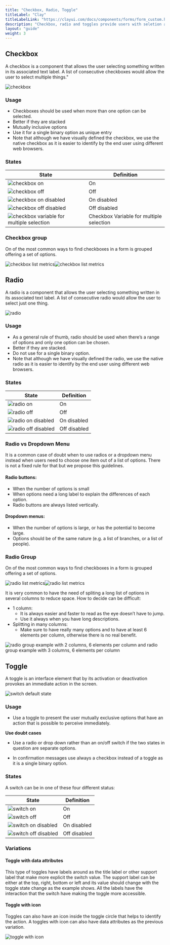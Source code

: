 ```yaml
---
title: "Checkbox, Radio, Toggle"
titleLabel: "Clay"
titleLabelLink: "https://clayui.com/docs/components/forms/form_custom.html"
description: "Checkbox, radio and toggles provide users with seletion and activation tools"
layout: "guide"
weight: 3
---
```


## Checkbox

A checkbox is a component that allows the user selecting something written in its associated text label. A list of consecutive checkboxes would allow the user to select multiple things."

![checkbox](../../../images/CheckboxLabel.jpg)

### Usage

* Checkboxes should be used when more than one option can be selected.
* Better if they are stacked
* Mutually inclusive options
* Use it for a single binary option as unique entry
* Note that although we have visually defined the checkbox, we use the native checkbox as it is easier to identify by the end user using different web browsers.

### States

| State | Definition |
| ----- | ---------- |
| ![checkbox on](../../../images/CheckboxActive.jpg) | On |
| ![checkbox off](../../../images/Checkbox.jpg) | Off |
| ![checkbox on disabled](../../../images/CheckboxActiveDisabled.jpg) | On disabled |
| ![checkbox off disabled](../../../images/CheckboxDisabled.jpg) | Off disabled |
| ![checkbox variable for multiple selection](../../../images/CheckboxMultiple.jpg) | Checkbox Variable for multiple selection |

### Checkbox group

On of the most common ways to find checkboxes in a form is grouped offering a set of options.

![checkbox list metrics](../../../images/CheckboxList.jpg)![checkbox list metrics](../../../images/CheckboxListMetrics.jpg)


## Radio

A radio is a component that allows the user selecting something written in its associated text label. A list of consecutive radio would allow the user to select just one thing.

![radio](../../../images/RadioButtonLabelActive.jpg)

### Usage

* As a general rule of thumb, radio should be used when there’s a range of options and only one option can be chosen.
* Better if they are stacked.
* Do not use for a single binary option.
* Note that although we have visually defined the radio, we use the native radio as it is easier to identify by the end user using different web browsers.

### States

| State | Definition |
| ----- | ---------- |
| ![radio on](../../../images/RadioButtonActive.jpg) | On |
| ![radio off](../../../images/RadioButton.jpg) | Off |
| ![radio on disabled](../../../images/RadioButtonActiveDisabled.jpg) | On disabled |
| ![radio off disabled](../../../images/RadioButtonDisabled.jpg) | Off disabled |

### Radio vs Dropdown Menu

It is a common case of doubt when to use radios or a dropdown menu instead when users need to choose one item out of a list of options. There is not a fixed rule for that but we propose this guidelines.

#### Radio buttons:

* When the number of options is small
* When options need a long label to explain the differences of each option.
* Radio buttons are always listed vertically.

#### Dropdown menus:

* When the number of options is large, or has the potential to become large.
* Options should be of the same nature (e.g. a list of branches, or a list of people).

### Radio Group

On of the most common ways to find checkboxes in a form is grouped offering a set of options.

![radio list metrics](../../../images/RadioList.jpg)![radio list metrics](../../../images/RadioListMetrics.jpg)


It is very common to have the need of spliting a long list of options in several columns to reduce space. How to decide can be difficult:

* 1 column:
    * It is always easier and faster to read as the eye doesn’t have to jump.
    * Use it always when you have long descriptions.
* Splitting in many columns:
    * Make sure to have really many options and to have at least 6 elements per column, otherwise there is no real benefit.

![radio group example with 2 columns, 6 elements per column and radio group example with 3 columns, 6 elements per column](../../../images/RadioGroupExample.jpg)


## Toggle

A toggle is an interface element that by its activation or deactivation provokes an immediate action in the screen.

![switch default state](../../../images/SwitchLabelOn.jpg)

### Usage

* Use a toggle to present the user mutually exclusive options that have an action that is possible to perceive immediately.

**Use doubt cases**

* Use a radio or drop down rather than an on/off switch if the two states in question are separate options.

* In confirmation messages use always a checkbox instead of a toggle as it is a single  binary option.

### States

A switch can be in one of these four different status:

| State | Definition |
| ----- | ---------- |
| ![switch on](../../../images/SwitchOn.jpg) | On |
| ![switch off](../../../images/SwitchOff.jpg) | Off |
| ![switch on disabled](../../../images/SwitchOnDisabled.jpg) | On disabled |
| ![switch off disabled](../../../images/SwitchOffDisabled.jpg) | Off disabled |

### Variations

#### Toggle with data attributes

This type of toggles have labels around as the title label or other support label that make more explicit the switch value. The support label can be either at the top, right, bottom or left and its value should change with the toggle state change as the example shows. All the labels have the interaction that the switch have making the toggle more accessible.


#### Toggle with icon

Toggles can also have an icon inside the toggle circle that helps to identify the action. A toggles with icon can also have data attributes as the previous variation.

![toggle with icon](../../../images/SwitchIcon.jpg)